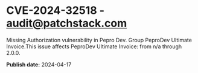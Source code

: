# CVE-2024-32518 - audit@patchstack.com

Missing Authorization vulnerability in Pepro Dev. Group PeproDev Ultimate Invoice.This issue affects PeproDev Ultimate Invoice: from n/a through 2.0.0.



**Publish date:** 2024-04-17
